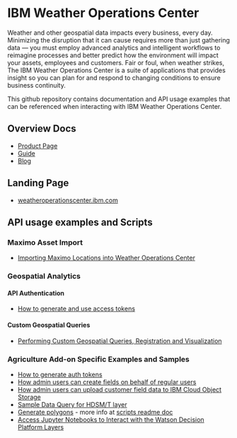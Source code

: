 # IBM Weather Operations Center

Weather and other geospatial data impacts every business, every day. Minimizing the disruption that it can cause requires more than just gathering data — you must employ advanced analytics and intelligent workflows to reimagine processes and better predict how the environment will impact your assets, employees and customers. Fair or foul, when weather strikes, The IBM Weather Operations Center is a suite of applications that provides insight so you can plan for and respond to changing conditions to ensure business continuity.

This github repository contains documentation and API usage examples that can be referenced when interacting with IBM Weather Operations Center.

## Overview Docs

* [Product Page](https://www.ibm.com/products/weather-operations-center)
* [Guide](https://www.ibm.com/downloads/cas/PA6JERGA)
* [Blog](https://www.ibm.com/blogs/internet-of-things/ibm-weather-operations-center/)

## Landing Page

* [weatheroperationscenter.ibm.com](https://weatheroperationscenter.ibm.com)

## API usage examples and Scripts

### Maximo Asset Import

* [Importing Maximo Locations into Weather Operations Center](./maximo-integration-asset-import.md)

### Geospatial Analytics

#### API Authentication

* [How to generate and use access tokens](./geospatial-api.md#authentication)

#### Custom Geospatial Queries

* [Performing Custom Geospatial Queries, Registration and Visualization](./custom-geospatial-query-extension.md)

### Agriculture Add-on Specific Examples and Samples
* [How to generate auth tokens](./api-tokens.md)
* [How admin users can create fields on behalf of regular users](./admin-creating-fields.md)
* [How admin users can upload customer field data to IBM Cloud Object Storage](./admin-upload-files-to-cos.md)
* [Sample Data Query for HDSM/T layer](./sample-queries/hdsmt.md)
* [Generate polygons](./../scripts/generatePolygon.py) - more info at [scripts readme doc](./../scripts/README.md)
* [Access Jupyter Notebooks to Interact with the Watson Decision Platform Layers](./notebooks/notebooks.md)
